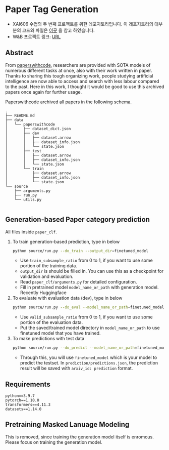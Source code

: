 # Paper Tag Generation

- XAI606 수업의 두 번째 프로젝트를 위한 레포지토리입니다.
이 레포지토리의 대부분의 코드와 파일은 [이곳](https://github.com/1pha/paper_tag_generation) 을 참고 하였습니다.
- W&B 프로젝트 링크: [URL](https://wandb.ai/high-east/Paper-Tag-Generation/table?workspace=user-high-east)
  
## Abstract

From [paperswithcode](https://paperswithcode.com/sota), researchers are provided with SOTA models of numerous different tasks at once, also with their work written in paper. Thanks to sharing this tough organizing work, people studying artificial intelligence are now able to access and search with less labour compared to the past. Here in this work, I thought it would be good to use this archived papers once again for further usage.

Paperswithcode archived all papers in the following schema. 
```
.
├── README.md
├── data
│   └── paperswithcode
│       ├── dataset_dict.json
│       ├── dev
│       │   ├── dataset.arrow
│       │   ├── dataset_info.json
│       │   └── state.json
│       ├── test
│       │   ├── dataset.arrow
│       │   ├── dataset_info.json
│       │   └── state.json
│       └── train
│           ├── dataset.arrow
│           ├── dataset_info.json
│           └── state.json
└── source
    ├── arguments.py
    ├── run.py
    └── utils.py
                              
```

## Generation-based Paper category prediction
All files inside `paper_clf`.

1. To train generation-based prediction, type in below
   ```bash
   python source/run.py --do_train --output_dir=finetuned_model
   ```
   + Use `train_subsample_ratio` from 0 to 1, if you want to use some portion of the training data.
   + `output_dir` is should be filled in. You can use this as a checkpoint for validation and evaluation.
   + Read `paper_clf/arguments.py` for detailed configuration.
   + Fill in pretrained model `model_name_or_path` with generation model. Recently Huggingface
2. To evaluate with evaluation data (dev), type in below
   ```bash
   python source/run.py --do_eval --model_name_or_path=finetuned_model --output_dir=finetuned_model
   ```
   + Use `valid_subsample_ratio` from 0 to 1, if you want to use some portion of the evaluation data.
   + Put the saved/trained model directory in `model_name_or_path` to use finetuned model that you have trained.
3. To make predictions with test data
    ```bash
    python source/run.py --do_predict --model_name_or_path=finetuned_model --output_dir=prediction
    ```
    + Through this, you will use `finetuned_model` which is your model to predict the testset. In `prediction/predictions.json`, the prediction result will be saved with `arxiv_id: prediction` format.

## Requirements
```
python==3.9.7
pytorch==1.10.0
transformers==4.11.3
datasets==1.14.0
```

## Pretraining Masked Lanuage Modeling
This is removed, since training the generation model itself is enromous. Please focus on training the generation model.
